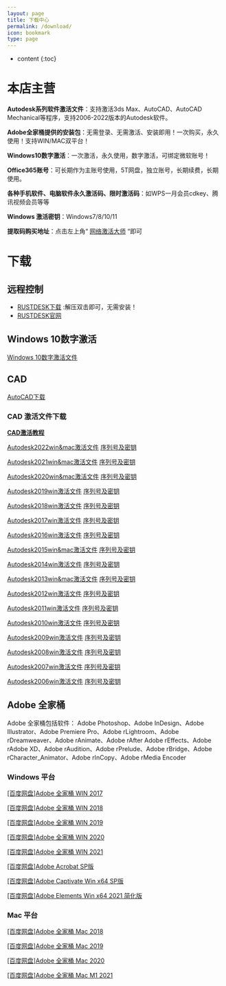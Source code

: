 ```yaml
---
layout: page
title: 下载中心
permalink: /download/
icon: bookmark
type: page
---
```


* content
{:toc}



# 本店主营 

**Autodesk系列软件激活文件**：支持激活3ds Max、AutoCAD、AutoCAD Mechanical等程序，支持2006-2022版本的Autodesk软件。

**Adobe全家桶提供的安装包**：无需登录、无需激活、安装即用！一次购买，永久使用！支持WIN/MAC双平台！

**Windows10数字激活**：一次激活，永久使用，数字激活，可绑定微软账号！

**Office365账号**：可长期作为主账号使用，5T网盘，独立账号，长期续费，长期使用。

**各种手机软件、电脑软件永久激活码、限时激活码**：如WPS一月会员cdkey、腾讯视频会员等等

**Windows 激活密钥**：Windows7/8/10/11

**提取码购买地址**：点击左上角“ [网络激活大师](https://ms365.taobao.com) “即可

# 下载

## 远程控制
* [RUSTDESK下载](http://gitee.com/rustdesk/rustdesk/attach_files/815641/download/rustdesk-1.1.8-windows_x64-portable.zip) :解压双击即可，无需安装！
* [RUSTDESK官网](http://rustdesk.com/zh/)

## Windows 10数字激活
[Windows 10数字激活文件](https://ods.lanzoui.com/i1lPsu0kkaf)

## CAD 
[AutoCAD下载](https://www.autodesk.com/free-trials)

### CAD 激活文件下载
**[CAD激活教程](/cad/)**

[Autodesk2022win&mac激活文件](https://ods.lanzoui.com/iJgnDuck1qj) [序列号及密钥](/cad2022/)

[Autodesk2021win&mac激活文件](https://ods.lanzoui.com/iphLyuck1eh) [序列号及密钥](/cad2021/)

[Autodesk2020win&mac激活文件](https://ods.lanzoui.com/iCDwAuck1dg) [序列号及密钥](/cad2020/)

[Autodesk2019win激活文件](https://ods.lanzoui.com/iAWLYuck90b) [序列号及密钥](/cad2019/)

[Autodesk2018win激活文件](https://ods.lanzoui.com/iskfVuck0he) [序列号及密钥](/cad2018/)

[Autodesk2017win激活文件](https://ods.lanzoui.com/iGP0Iuck07e) [序列号及密钥](/cad2017/)

[Autodesk2016win激活文件](https://ods.lanzoui.com/iBbJFuck02j) [序列号及密钥](/cad2016/)

[Autodesk2015win&mac激活文件](https://ods.lanzoui.com/ivrAJucjzmd) [序列号及密钥](/cad2015/)

[Autodesk2014win激活文件](https://ods.lanzoui.com/iTKMVuck34j) [序列号及密钥](/cad2014/)

[Autodesk2013win&mac激活文件](https://ods.lanzoui.com/ia1DUuck32h) [序列号及密钥](/cad2013/)

[Autodesk2012win激活文件](https://ods.lanzoui.com/ip7O7uck2va) [序列号及密钥](/cad2012/)

[Autodesk2011win激活文件](https://ods.lanzoui.com/iTmFHuck2gf) [序列号及密钥](/cad2011/)

[Autodesk2010win激活文件](https://ods.lanzoui.com/iVtpkuck2cb) [序列号及密钥](/cad2010/)

[Autodesk2009win激活文件](https://ods.lanzoui.com/iXrjiuck29i) [序列号及密钥](/cad2009/)

[Autodesk2008win激活文件](https://ods.lanzoui.com/iKu9Quck26f) [序列号及密钥](/cad2008/)

[Autodesk2007win激活文件](https://ods.lanzoui.com/iCPQPuck23c) [序列号及密钥](/cad2007/)

[Autodesk2006win激活文件](https://ods.lanzoui.com/i5S9nuck1zi) [序列号及密钥](/cad2006/)

## Adobe 全家桶
Adobe 全家桶包括软件： Adobe Photoshop、Adobe InDesign、Adobe Illustrator、Adobe Premiere Pro、Adobe rLightroom、Adobe rDreamweaver、Adobe rAnimate、Adobe rAfter   Adobe rEffects、Adobe rAdobe XD、Adobe rAudition、Adobe rPrelude、Adobe rBridge、Adobe rCharacter_Animator、Adobe rInCopy、Adobe rMedia Encoder 

### Windows 平台

[[百度网盘]Adobe 全家桶  WIN 2017](https://pan.baidu.com/s/1qkphct5gWfgz0t5JBSa0Zw)

[[百度网盘]Adobe 全家桶  WIN 2018](https://pan.baidu.com/s/1Zew0XZM8nw5nfVjybNmXWA)

[[百度网盘]Adobe 全家桶  WIN 2019](https://pan.baidu.com/s/1vkUzXAhgwALroOnZSof1mw)

[[百度网盘]Adobe 全家桶  WIN 2020](https://pan.baidu.com/s/1gChCB9jE6OZ8YdDNy392Bg)

[[百度网盘]Adobe 全家桶  WIN 2021](https://pan.baidu.com/s/1yR9HjMgLC86foN4JbkTrqQ)

[[百度网盘]Adobe Acrobat SP版](https://pan.baidu.com/s/1Rz7_43gHHt-S3c1eXTPaLQ)

[[百度网盘]Adobe Captivate Win x64 SP版](https://pan.baidu.com/s/1IJetSmOPsHhhoeb5_Vv1FA)

[[百度网盘]Adobe Elements Win x64  2021 简化版](https://pan.baidu.com/s/17NJaMZAzzGK8qhB3WS0A2w)


### Mac 平台


[[百度网盘]Adobe 全家桶  Mac 2018](https://pan.baidu.com/s/1BLajy0jxDhncvxCWxvq21A)

[[百度网盘]Adobe 全家桶  Mac 2019](https://pan.baidu.com/s/1eAXcAR1-2ONnXAe-SVpurQ)

[[百度网盘]Adobe 全家桶  Mac 2020](https://pan.baidu.com/s/1dLKOYtGvXfX8Z9KDt55JFA)

[[百度网盘]Adobe 全家桶  Mac M1 2021](https://pan.baidu.com/s/1yISAD5U5QiRQchcTSWEC9w)


